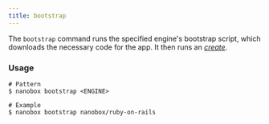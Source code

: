 ```yaml
---
title: bootstrap
---
```


The `bootstrap` command runs the specified engine's bootstrap script, which downloads the necessary code for the app. It then runs an [*create*](/cli/init/).

### Usage
```shell
# Pattern
$ nanobox bootstrap <ENGINE>

# Example
$ nanobox bootstrap nanobox/ruby-on-rails
```